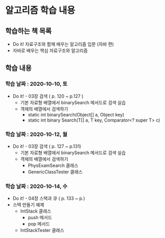 # 알고리즘 학습 내용

## 학습하는 책 목록

- Do it! 자료구조와 함께 배우는 알고리즘 입문 (자바 편)
- 자바로 배우는 핵심 자료구조와 알고리즘


## 학습 내용

### 학습 날짜 : 2020-10-10, 토

- Do it! - 03장 검색 ( p. 120 ~ p.127 )
  - 기본 자료형 배열에서 binarySearch 메서드로 검색 실습
  - 객체의 배열에서 검색하기
  	- static int binarySearch(Object[] a, Object key)
  	- static <T> int binary Search(T[] a, T key, Comparator<? super T> c)
  	
 ### 학습 날짜 : 2020-10-12, 월

- Do it! - 03장 검색 ( p. 127 ~ p.131)
  - 기본 자료형 배열에서 binarySearch 메서드로 검색 실습
  - 객체의 배열에서 검색하기
  	- PhysExamSearch 클래스
  	- GenericClassTester 클래스
  	
 ### 학습 날짜 : 2020-10-14, 수
 
 - Do it! - 04장 스택과 큐 ( p. 133 ~ p.)
  - 스택 만들기 예제
  	- IntStack 클래스 
  		- push 메서드
  		- pop 메서드
  	- IntStackTester 클래스